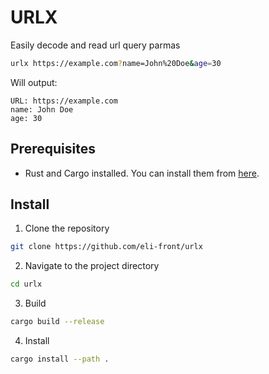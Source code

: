 # URLX

Easily decode and read url query parmas

```bash
urlx https://example.com?name=John%20Doe&age=30
```

Will output:
```plaintext
URL: https://example.com
name: John Doe
age: 30
```

## Prerequisites
- Rust and Cargo installed. You can install them from [here](https://www.rust-lang.org/tools/install).

## Install
1. Clone the repository
```bash
git clone https://github.com/eli-front/urlx
```
2. Navigate to the project directory
```bash
cd urlx
```
3. Build
```bash
cargo build --release
```
4. Install
```bash
cargo install --path .
```


